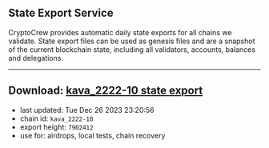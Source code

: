 ## State Export Service
CryptoCrew provides automatic daily state exports for all chains we validate. State export files can be used as genesis files and are a snapshot of the current blockchain state, including all validators, accounts, balances and delegations.

---
**Download: [kava_2222-10 state export](https://dl.ccvalidators.com/SERVICE/kava/kava_2222-10_export_7902412.json)**
---

- last updated: Tue Dec 26 2023 23:20:56
- chain id: `kava_2222-10`
- export height: `7902412`
- use for: airdrops, local tests, chain recovery
